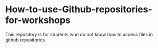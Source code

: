 # How-to-use-Github-repositories-for-workshops
This repository is for students who do not know how to access files in github repositories
